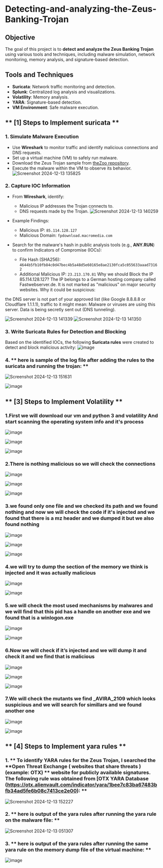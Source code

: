 # Detecting-and-analyzing-the-Zeus-Banking-Trojan
## **Objective**
The goal of this project is to **detect and analyze the Zeus Banking Trojan** using various tools and techniques, including malware simulation, network monitoring, memory analysis, and signature-based detection.

## **Tools and Techniques**
- **Suricata**: Network traffic monitoring and detection.
- **Splunk**: Centralized log analysis and visualizations.
- **Volatility**: Memory analysis.
- **YARA**: Signature-based detection.
- **VM Environment**: Safe malware execution.

## ** [1]  Steps to Implement suricata **

### 1. **Simulate Malware Execution**
- Use **Wireshark** to monitor traffic and identify malicious connections and DNS requests.
- Set up a virtual machine (VM) to safely run malware.
- Download the Zeus Trojan sample from [theZoo repository](https://github.com/ytisf/theZoo/tree/master/malware/Binaries/ZeusBankingVersion_26Nov2013).
- Execute the malware within the VM to observe its behavior.
![Screenshot 2024-12-13 135825](https://github.com/user-attachments/assets/d8634997-f8e2-480f-8a67-3e79f7795dbb)


### 2. **Capture IOC Information**
- From **Wireshark**, identify:
  - Malicious IP addresses the Trojan connects to.
  - DNS requests made by the Trojan.
![Screenshot 2024-12-13 140259](https://github.com/user-attachments/assets/740805c2-899a-4e8d-8234-b2a71190fd01)

- Example Findings:
  - Malicious IP: `85.114.128.127`
  - Malicious Domain: `fpdownload.macromedia.com`
- Search for the malware's hash in public analysis tools (e.g., **ANY.RUN**) to confirm Indicators of Compromise (IOCs):
  - File Hash (SHA256): `4644b5fb10fb84c0d47bec4b5a48d5e60165e8ae2130fca5c055633aaad73162`
  - Additional Malicious IP: `23.213.170.81`
 Why we should Block the IP 85.114.128.127?
The IP belongs to a German hosting company called Fastwebserver.de.
It is not marked as "malicious" on major security websites.
Why it could be suspicious:

the DNS server is not part of your approved list (like Google 8.8.8.8 or Cloudflare 1.1.1.1), traffic to it might mean:
Malware or viruses are using this server.
Data is being secretly sent out (DNS tunneling).

![Screenshot 2024-12-13 141339](https://github.com/user-attachments/assets/987e09a6-c88d-4b47-aebd-79e30b7e92ea)
![Screenshot 2024-12-13 141350](https://github.com/user-attachments/assets/d7fba6a9-9b8b-4f77-aa73-47ee88aa3348)


### 3. **Write Suricata Rules for Detection and Blocking**
Based on the identified IOCs, the following **Suricata rules** were created to detect and block malicious activity:
![image](https://github.com/user-attachments/assets/cd264493-3dcb-409a-87ad-40d73fdc1f74)


### 4. ** here is sample of the log file  after adding the rules to the suricata  and running the trojan: **
![Screenshot 2024-12-13 151631](https://github.com/user-attachments/assets/00c8e2fd-0ce0-4295-913d-0ea69bbc1088)

![image](https://github.com/user-attachments/assets/0f5664c9-f352-44fe-b10a-d41d0328dda0)


## ** [3]  Steps to Implement Volatility **
### 1.First we will download our vm  and python 3 and volatility And start scanning the operating system info and it's process 
![image](https://github.com/user-attachments/assets/8b267539-c413-4d92-a780-d28064fcd94f)

![image](https://github.com/user-attachments/assets/dda447f9-961c-482e-9eb7-79f7556e81ab)

![image](https://github.com/user-attachments/assets/c6658858-670d-4434-8e85-cbd9d39bbbe2)

### 2.There is nothing malicious so we will check the connections
![image](https://github.com/user-attachments/assets/bcdc8581-49d1-4f93-af11-9c4f6c004226)

![image](https://github.com/user-attachments/assets/7a169ca6-7321-4b83-9f41-52f73cf801e1)

![image](https://github.com/user-attachments/assets/4677be71-7896-451e-844d-adacd6d157b7)

### 3.we found only one file and we checked its path and we found nothing and now we will check the code if it's injected and we found that there is a mz header and we dumped it but we also found nothing
![image](https://github.com/user-attachments/assets/03fb638f-7f1e-4144-a029-c32bc17a5e37)

![image](https://github.com/user-attachments/assets/947ada9e-1e80-483f-b3f8-844cc63e7fa3)

![image](https://github.com/user-attachments/assets/0d7e12c8-1684-4227-b233-962ee44dfcee)


### 4.we will try to dump the section of the memory we think is injected and it was actually malicious 
![image](https://github.com/user-attachments/assets/5d671f1d-9fc7-47b6-9856-6827d0a2c806)

![image](https://github.com/user-attachments/assets/d141bad8-ab88-421d-bc3b-f0ae132be725)


### 5.we will check the most used mechanisms by malwares and we will find that this pid has a handle on another exe and we found that is a winlogon.exe

![image](https://github.com/user-attachments/assets/e55a9617-2e8b-4143-9eed-e24b96692561)

![image](https://github.com/user-attachments/assets/b4003d8a-23a0-4ec4-a2bc-648e126a23a8)

### 6.Now we will check if it’s injected and we will dump it and check it and we find that is malicious 
![image](https://github.com/user-attachments/assets/07b9fe23-e72f-4b7c-9182-3a5562d7a8e9)

![image](https://github.com/user-attachments/assets/7186c19b-36e0-48c1-a650-70ee2ec59bd6)

![image](https://github.com/user-attachments/assets/b043bef7-c85e-41c7-989a-4d8602af09d8)


### 7.We will check the mutants we find _AVIRA_2109 which looks suspicious and we will search for simillars and we found another one 
![image](https://github.com/user-attachments/assets/33ed8c26-b18e-489a-b325-7097d4abc2a5)


![image](https://github.com/user-attachments/assets/21eda713-94d8-46fb-8b84-256708ace49a)







## ** [4]  Steps to Implement yara rules **
### 1. ** To identify YARA rules for the Zeus Trojan,  I searched the **Open Threat Exchange ( websites that share threats  ) (example: OTX)  ** website for publicly available signatures. The following rule was obtained from [OTX YARA Database (https://otx.alienvault.com/indicator/yara/1bee7c83ba67483bfb34ad5fe6b08c7413ce2e00): **
![Screenshot 2024-12-13 152227](https://github.com/user-attachments/assets/2f716faa-afb0-479b-a6f3-c119706e6e9b)

### 2. ** here is output of the yara rules  after  running the yara rule on the malware file: **

![Screenshot 2024-12-13 051307](https://github.com/user-attachments/assets/a9de8d2d-e573-444f-85e7-7681343a29d3)

### 3. ** here is output of the yara rules  after  running the same yara rule on the memory dump file of the virtual machine: **
![image](https://github.com/user-attachments/assets/56ac24eb-2fc0-4551-a835-5684f3c6d859)



